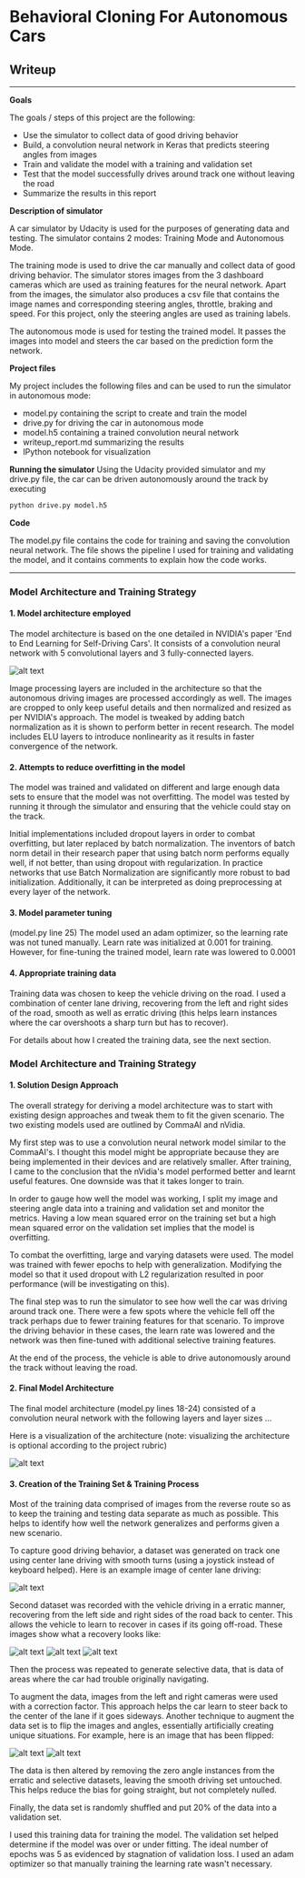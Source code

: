 # **Behavioral Cloning For Autonomous Cars** 

## Writeup 

---

**Goals**

The goals / steps of this project are the following:
* Use the simulator to collect data of good driving behavior
* Build, a convolution neural network in Keras that predicts steering angles from images
* Train and validate the model with a training and validation set
* Test that the model successfully drives around track one without leaving the road
* Summarize the results in this report


[//]: # (Image References)

[image1]: ./examples/placeholder.png "Model Visualization"
[image2]: ./examples/placeholder.png "Grayscaling"
[image3]: ./examples/placeholder_small.png "Recovery Image"
[image4]: ./examples/placeholder_small.png "Recovery Image"
[image5]: ./examples/placeholder_small.png "Recovery Image"
[image6]: ./examples/placeholder_small.png "Normal Image"
[image7]: ./examples/placeholder_small.png "Flipped Image"

**Description of simulator**

A car simulator by Udacity is used for the purposes of generating data and testing. The simulator contains 2 modes: Training Mode and Autonomous Mode.

The training mode is used to drive the car manually and collect data of good driving behavior. The simulator stores images from the 3 dashboard cameras which are used as training features for the neural network. Apart from the images, the simulator also produces a csv file that contains the image names and corresponding steering angles, throttle, braking and speed. For this project, only the steering angles are used as training labels.

The autonomous mode is used for testing the trained model. It passes the images into model and steers the car based on the prediction form the network.

**Project files**

My project includes the following files and can be used to run the simulator in autonomous mode:

* model.py containing the script to create and train the model
* drive.py for driving the car in autonomous mode
* model.h5 containing a trained convolution neural network 
* writeup_report.md summarizing the results
* IPython notebook for visualization

**Running the simulator**
Using the Udacity provided simulator and my drive.py file, the car can be driven autonomously around the track by executing 
```sh
python drive.py model.h5
```

**Code**

The model.py file contains the code for training and saving the convolution neural network. The file shows the pipeline I used for training and validating the model, and it contains comments to explain how the code works.

---
### Model Architecture and Training Strategy

#### 1. Model architecture employed

The model architecture is based on the one detailed in NVIDIA's paper 'End to End Learning for Self-Driving Cars'. It consists of a convolution neural network with 5 convolutional layers and 3 fully-connected layers. 

![alt text][image1]

Image processing layers are included in the architecture so that the autonomous driving images are processed accordingly as well. The images are cropped to only keep useful details and then normalized and resized as per NVIDIA's approach. The model is tweaked by adding batch normalization as it is shown to perform better in recent research.
The model includes ELU layers to introduce nonlinearity as it results in faster convergence of the network.

#### 2. Attempts to reduce overfitting in the model

The model was trained and validated on different and large enough data sets to ensure that the model was not overfitting. The model was tested by running it through the simulator and ensuring that the vehicle could stay on the track.

Initial implementations included dropout layers in order to combat overfitting, but later replaced by batch normalization. The inventors of batch norm detail in their research paper that using batch norm performs equally well, if not better, than using dropout with regularization. In practice networks that use Batch Normalization are significantly more robust to bad initialization. Additionally, it can be interpreted as doing preprocessing at every layer of the network.

#### 3. Model parameter tuning
(model.py line 25)
The model used an adam optimizer, so the learning rate was not tuned manually. Learn rate was initialized at 0.001 for training. However, for fine-tuning the trained model, learn rate was lowered to 0.0001

#### 4. Appropriate training data

Training data was chosen to keep the vehicle driving on the road. I used a combination of center lane driving, recovering from the left and right sides of the road, smooth as well as erratic driving (this helps learn instances where the car overshoots a sharp turn but has to recover). 

For details about how I created the training data, see the next section. 

### Model Architecture and Training Strategy

#### 1. Solution Design Approach

The overall strategy for deriving a model architecture was to start with existing design approaches and tweak them to fit the given scenario. The two existing models used are outlined by CommaAI and nVidia.

My first step was to use a convolution neural network model similar to the CommaAI's. I thought this model might be appropriate because they are being implemented in their devices and are relatively smaller. After training, I came to the conclusion that the nVidia's model performed better and learnt useful features. One downside was that it takes longer to train.

In order to gauge how well the model was working, I split my image and steering angle data into a training and validation set and monitor the metrics. Having a low mean squared error on the training set but a high mean squared error on the validation set implies that the model is overfitting. 

To combat the overfitting, large and varying datasets were used. The model was trained with fewer epochs to help with generalization. Modifying the model so that it used dropout with L2 regularization resulted in poor performance (will be investigating on this). 

The final step was to run the simulator to see how well the car was driving around track one. There were a few spots where the vehicle fell off the track perhaps due to fewer training features for that scenario. To improve the driving behavior in these cases, the learn rate was lowered and the network was then fine-tuned with additional selective training features. 

At the end of the process, the vehicle is able to drive autonomously around the track without leaving the road.

#### 2. Final Model Architecture

The final model architecture (model.py lines 18-24) consisted of a convolution neural network with the following layers and layer sizes ...

Here is a visualization of the architecture (note: visualizing the architecture is optional according to the project rubric)

![alt text][image1]

#### 3. Creation of the Training Set & Training Process

Most of the training data comprised of images from the reverse route so as to keep the training and testing data separate as much as possible. This helps to identify how well the network generalizes and performs given a new scenario. 

To capture good driving behavior, a dataset was generated on track one using center lane driving with smooth turns (using a joystick instead of keyboard helped). Here is an example image of center lane driving:

![alt text][image2]

Second dataset was recorded with the vehicle driving in a erratic manner, recovering from the left side and right sides of the road back to center. This allows the vehicle to learn to recover in cases if its going off-road. These images show what a recovery looks like:

![alt text][image3]
![alt text][image4]
![alt text][image5]

Then the process was repeated to generate selective data, that is data of areas where the car had trouble originally navigating.

To augment the data, images from the left and right cameras were used with a correction factor. This approach helps the car learn to steer back to the center of the lane if it goes sideways.
Another technique to augment the data set is to flip the images and angles, essentially artificially creating unique situations. For example, here is an image that has been flipped:

![alt text][image6]
![alt text][image7]

The data is then altered by removing the zero angle instances from the erratic and selective datasets, leaving the smooth driving set untouched. This helps reduce the bias for going straight, but not completely nulled.

Finally, the data set is randomly shuffled and put 20% of the data into a validation set. 

I used this training data for training the model. The validation set helped determine if the model was over or under fitting. The ideal number of epochs was 5 as evidenced by stagnation of validation loss. I used an adam optimizer so that manually training the learning rate wasn't necessary.
